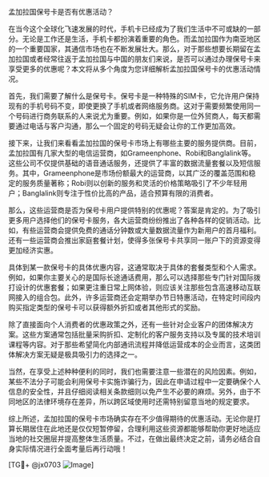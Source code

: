 孟加拉国保号卡是否有优惠活动？

在当今这个全球化飞速发展的时代，手机卡已经成为了我们生活中不可或缺的一部分。无论是工作还是生活，手机卡都扮演着重要的角色。而孟加拉国作为南亚地区的一个重要国家，其通信市场也在不断发展壮大。那么，对于那些想要长期留在孟加拉国或者经常往返于孟加拉国与中国的朋友们来说，是否可以通过办理保号卡来享受更多的优惠呢？本文将从多个角度为您详细解析孟加拉国保号卡的优惠活动情况。

首先，我们需要了解什么是保号卡。保号卡是一种特殊的SIM卡，它允许用户保持现有的手机号码不变，即使更换了手机或者网络服务商。这对于需要频繁使用同一个号码进行商务联系的人来说尤为重要。例如，如果你是一位外贸商人，每天都需要通过电话与客户沟通，那么一个固定的号码无疑会让你的工作更加高效。

接下来，让我们来看看孟加拉国的保号卡市场上有哪些主要的服务提供商。目前，孟加拉国有几家大型的电信运营商，如Grameenphone、Robi和Banglalink等。这些公司不仅提供基础的语音通话服务，还提供了丰富的数据流量套餐以及短信服务。其中，Grameenphone是市场份额最大的运营商，以其广泛的覆盖范围和稳定的服务质量著称；Robi则以创新的服务和灵活的价格策略吸引了不少年轻用户；Banglalink则专注于性价比高的产品，适合预算有限的消费者。

那么，这些运营商是否为保号卡用户提供特别的优惠呢？答案是肯定的。为了吸引更多用户选择他们的保号卡服务，各大运营商纷纷推出了各种各样的促销活动。比如，有些运营商会提供免费的通话分钟数或大量数据流量作为新用户的首月福利。还有一些运营商会推出家庭套餐计划，使得多张保号卡共享同一账户下的资源变得更加经济实惠。

具体到某一款保号卡的具体优惠内容，这通常取决于具体的套餐类型和个人需求。例如，如果你主要关心的是国际长途通话费用，那么可以选择那些专门针对国际拨打设计的优惠套餐；如果更注重日常上网体验，则应该关注那些包含高速移动互联网接入的组合包。此外，许多运营商还会定期举办节日特惠活动，在特定时间段内购买指定类型的保号卡可以获得额外折扣或者其他形式的奖励。

除了直接面向个人消费者的优惠政策之外，还有一些针对企业客户的团体解决方案。这些方案通常包括批量采购折扣、定制化的客户服务支持以及专属的技术培训课程等内容。对于那些希望简化内部通讯流程并降低运营成本的企业而言，这类团体解决方案无疑是极具吸引力的选择之一。

当然，在享受上述种种便利的同时，我们也需要注意一些潜在的风险因素。例如，某些不法分子可能会利用保号卡实施诈骗行为，因此在申请过程中一定要确保个人信息的安全性，并且仔细阅读相关条款细则以免产生不必要的麻烦。另外，由于不同地区的法律环境存在差异，所以跨区域使用时还需特别留意当地的规定要求。

综上所述，孟加拉国的保号卡市场确实存在不少值得期待的优惠活动。无论你是打算长期居住在此地还是仅仅短暂停留，合理利用这些资源都能够帮助你更好地适应当地的社交圈层并提高整体生活质量。不过，在做出最终决定之前，请务必结合自身实际情况进行全面考量后再行动哦！

[TG💪+ @jx0703 ![Image](https://github.com/user-attachments/assets/dbca1d08-cadb-493c-b0ec-ad6f7a83f270)]